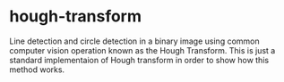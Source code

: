# hough-transform
Line detection and circle detection in a binary image using common computer vision operation known as the Hough Transform. This is just a standard implementaion of Hough transform in order to show how this method works.
